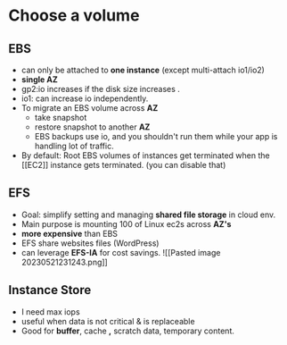 # Choose a volume

## EBS
- can only be attached to **one instance** (except multi-attach io1/io2)
- **single AZ**
- gp2:io increases if the disk size increases .
- io1: can increase io independently.
- To migrate an EBS volume across **AZ**
	-  take snapshot
	- restore snapshot to another **AZ**
	- EBS backups use io, and you shouldn't run them while your app is handling lot of traffic.
- By default: Root EBS volumes of instances get terminated when the [[EC2]] instance gets terminated. (you can disable that)

## EFS 
- Goal: simplify setting and managing **shared file storage** in cloud env.
- Main purpose is mounting 100 of Linux ec2s across **AZ's** 
- **more expensive** than EBS
- EFS share websites files (WordPress)
- can leverage **EFS-IA** for cost savings.
![[Pasted image 20230521231243.png]]
## Instance Store
- I need max iops
- useful when data is not critical & is replaceable
- Good for **buffer**, cache **,** scratch data, temporary content.
